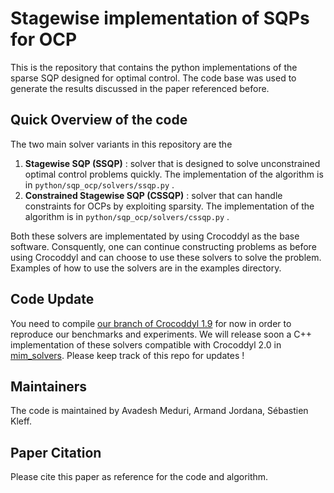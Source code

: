 # Stagewise implementation of SQPs for OCP

This is the repository that contains the python implementations of the sparse SQP designed for optimal control. The code base was used to generate the results discussed in the paper referenced before. 

## Quick Overview of the code

The two main solver variants in this repository are the
1. **Stagewise SQP (SSQP)** : solver that is designed to solve unconstrained optimal control problems quickly. The implementation of the algorithm is in `python/sqp_ocp/solvers/ssqp.py` .
2. **Constrained Stagewise SQP (CSSQP)** : solver that can handle constraints for OCPs by exploiting sparsity.  The implementation of the algorithm is in `python/sqp_ocp/solvers/cssqp.py` .

Both these solvers are implementated by using Crocoddyl as the base software. Consquently, one can continue constructing problems as before using Crocoddyl and can choose to use these solvers to solve the problem. Examples of how to use the solvers are in the examples directory.

## Code Update  
You need to compile [our branch of Crocoddyl 1.9](https://github.com/machines-in-motion/crocoddyl/tree/gnms) for now in order to reproduce our benchmarks and experiments. We will release soon a C++ implementation of these solvers compatible with Crocoddyl 2.0 in [mim_solvers](https://github.com/machines-in-motion/mim_solvers/tree/main). Please keep track of this repo for updates ! 

## Maintainers 

The code is maintained by Avadesh Meduri, Armand Jordana, Sébastien Kleff. 

## Paper Citation

Please cite this paper as reference for the code and algorithm. 

